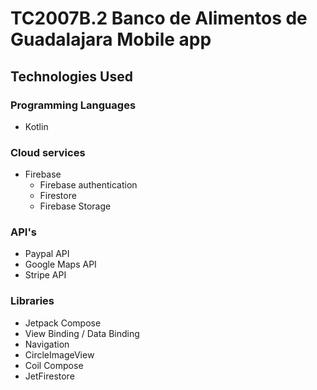 # TC2007B.2 Banco de Alimentos de Guadalajara Mobile app
Technologies Used
---------------
### Programming Languages
- Kotlin
### Cloud services
- Firebase
  - Firebase authentication
  - Firestore
  - Firebase Storage
### API's
- Paypal API
- Google Maps API
- Stripe API
### Libraries
- Jetpack Compose
- View Binding / Data Binding
- Navigation
- CircleImageView
- Coil Compose
- JetFirestore
